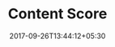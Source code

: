---
title: "Content Score"
date: 2017-09-26T13:44:12+05:30
draft: false
layout: contentscore
property: "Casa Baga"
status: "In Process"
url: /details/contentscore/casa-baga/
slug: "casa-baga/"

mainmenu:
 details: true
 cScore: true

---